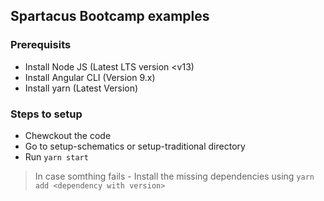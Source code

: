 ## Spartacus Bootcamp examples

### Prerequisits
* Install Node JS (Latest LTS version <v13)
* Install Angular CLI (Version 9.x)
* Install yarn (Latest Version)


### Steps to setup
* Chewckout the code
* Go to setup-schematics or setup-traditional directory
* Run `yarn start`

> In case somthing fails - Install the missing dependencies using `yarn add <dependency with version>`
